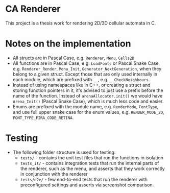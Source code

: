 # CA Renderer

This project is a thesis work for rendering 2D/3D cellular automata in C.

# Notes on the implementation

- All structs are in Pascal Case, e.g. `Renderer`, `Menu`, `Cells2D`
- All functions are in Pascal Case, e.g. `LoadFonts` or Pascal Snake Case, e.g. `Renderer_Render`, `Menu_Init`, `Generator_NextGeneration`, when they belong to a given struct. Except those that are only used internally in each module, which are prefixed with `__`, e.g. `__CheckNeighbours`.
- Instead of using namespaces like in C++, or creating a struct and storing function pointers in it, it's advised to just use a prefix before the name of the function. Instead of `arenaAllocator.init()` we would have `Arena_Init()` (Pascal Snake Case), which is much less code and easier.
- Enums are prefixed with the module name, e.g. `RenderMode`, `FontType`, and use full upper snake case for the enum values, e.g. `RENDER_MODE_2D`, `FONT_TYPE_FIRA_CODE_RETINA`.

# Testing

- The following folder structure is used for testing:
  - `tests/` - contains the unit test files that run the functions in isolation
  - `tests_it/` - contains integration tests that run the internal parts of the renderer, such as the menu, and asserts that they work correctly in conjunction with the renderer
  - `tests/e2e/` - few end-to-end tests that run the renderer with preconfigured settings and asserts via screenshot comparison.

